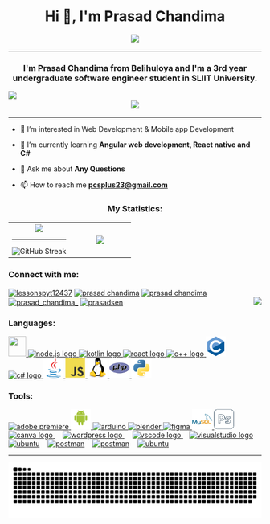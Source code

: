 <h1 align="center">Hi 👋, I'm Prasad Chandima</h1>
<div align="center">
  <img height="150" src="https://miro.medium.com/v2/resize:fit:1100/format:webp/1*zVnWJtyGOX_kUIDm6ccCfQ.gif"  />
</div>
<hr>
<h3 align="center">I'm Prasad Chandima from Belihuloya and I'm a 3rd year undergraduate software engineer student in SLIIT University.</h3>

<img src="https://i.pinimg.com/originals/93/4b/e2/934be2865cf79d85cac19f8beb67bf27.gif" /> 

<div align="center">
  <img src="https://profile-counter.glitch.me/pcSenavirathna/count.svg?"  />
</div>

<hr>

- 👀 I’m interested in Web Development & Mobile app Development

- 🌱 I’m currently learning **Angular web development, React native and C#**

- 💬 Ask me about **Any Questions**

- 📫 How to reach me **pcsplus23@gmail.com**

</table>
<h3 align="center">My Statistics:</h3>
<p align="center">
<table align="center">
<tr border="none">
<td width="50%" align="center">
  
  <img  align="center"  src="https://github-readme-stats.vercel.app/api?username=pcSenavirathna&theme=dark&show_icons=true&count_private=true" />
  <br><hr>
 <img src="https://github-readme-streak-stats.herokuapp.com?user=pcSenavirathna&theme=dark" alt="GitHub Streak" />
</td>
<td width="50%" align="center">
  <img  align="center"  src="https://github-readme-stats.anuraghazra1.vercel.app/api/top-langs/?username=pcSenavirathna&theme=dark&hide_border=false&no-bg=true&no-frame=true&langs_count=10"/>
  </td>
</tr>
</table>

<h3 align="left">Connect with me:</h3>
<p align="left">
<a href="https://twitter.com/lessonspyt12437" target="blank"><img align="center" src="https://raw.githubusercontent.com/rahuldkjain/github-profile-readme-generator/master/src/images/icons/Social/twitter.svg" alt="lessonspyt12437" height="30" width="40" /></a>
<a href="https://linkedin.com/in/prasad chandima" target="blank"><img align="center" src="https://raw.githubusercontent.com/rahuldkjain/github-profile-readme-generator/master/src/images/icons/Social/linked-in-alt.svg" alt="prasad chandima" height="30" width="40" /></a>
<a href="https://fb.com/prasad chandima" target="blank"><img align="center" src="https://raw.githubusercontent.com/rahuldkjain/github-profile-readme-generator/master/src/images/icons/Social/facebook.svg" alt="prasad chandima" height="30" width="40" /></a>
<a href="https://instagram.com/prasad_chandima_" target="blank"><img align="center" src="https://raw.githubusercontent.com/rahuldkjain/github-profile-readme-generator/master/src/images/icons/Social/instagram.svg" alt="prasad_chandima_" height="30" width="40" /></a>
<a href="https://www.youtube.com/c/prasadsen" target="blank"><img align="center" src="https://raw.githubusercontent.com/rahuldkjain/github-profile-readme-generator/master/src/images/icons/Social/youtube.svg" alt="prasadsen" height="30" width="40" /></a>

 <img align="right" height="200" src="https://mir-s3-cdn-cf.behance.net/project_modules/max_1200/be510767817393.5b472244e895f.gif"  />

</p>

<h3 align="left">Languages:</h3>
<p align="left"> 

  <a href="[https://nodejs.org/en](https://angular.dev/)" target="_blank" rel="noreferrer"> <img src="https://upload.wikimedia.org/wikipedia/commons/c/cf/Angular_full_color_logo.svg" width="35" height="40"/> </a>
  <a href="https://nodejs.org/en" target="_blank" rel="noreferrer"> <img src="https://cdn4.iconfinder.com/data/icons/logos-3/454/nodejs-new-pantone-white-1024.png" alt="node.js logo" width="35" height="40"/> </a> 
  <a href="https://kotlinlang.org/" target="_blank" rel="noreferrer"> <img src="https://developer.android.com/static/images/cluster-illustrations/kotlin-hero.svg" alt="kotlin logo" width="35" height="40"/> </a> 
  <a href="https://react.dev/" target="_blank" rel="noreferrer"> <img src="https://cdn.worldvectorlogo.com/logos/react-1.svg" alt="react logo" width="35" height="40"/> </a> 
  <a href="https://www.cprogramming.com/" target="_blank" rel="noreferrer"> <img src="https://raw.githubusercontent.com/isocpp/logos/master/cpp_logo.png" alt="c++ logo" width="35" height="40"/> </a> 
  <a href="https://www.cprogramming.com/" target="_blank" rel="noreferrer"> <img src="https://raw.githubusercontent.com/devicons/devicon/master/icons/c/c-original.svg" alt="c logo" width="40" height="40"/> </a>
<a href="https://learn.microsoft.com/en-us/dotnet/csharp/tour-of-csharp/" target="_blank" rel="noreferrer"> <img src="https://upload.wikimedia.org/wikipedia/commons/b/bd/Logo_C_sharp.svg" alt="c# logo" width="40" height="40"/> </a>
  <a href="https://www.java.com" target="_blank" rel="noreferrer"> <img src="https://raw.githubusercontent.com/devicons/devicon/master/icons/java/java-original.svg" alt="java" width="40" height="40"/> </a> 
  <a href="https://developer.mozilla.org/en-US/docs/Web/JavaScript" target="_blank" rel="noreferrer"> <img src="https://raw.githubusercontent.com/devicons/devicon/master/icons/javascript/javascript-original.svg" alt="javascript" width="40" height="40"/> </a> 
  <a href="https://www.linux.org/" target="_blank" rel="noreferrer"> <img src="https://raw.githubusercontent.com/devicons/devicon/master/icons/linux/linux-original.svg" alt="linux" width="40" height="40"/> </a>
  <a href="https://www.php.net" target="_blank" rel="noreferrer"> <img src="https://raw.githubusercontent.com/devicons/devicon/master/icons/php/php-original.svg" alt="php" width="40" height="40"/> </a> 
  <a href="https://www.python.org" target="_blank" rel="noreferrer"> <img src="https://raw.githubusercontent.com/devicons/devicon/master/icons/python/python-original.svg" alt="python" width="40" height="40"/> </a> 
</p>
<h3 align="left">Tools:</h3>
<p>
  <a href="https://www.adobe.com/products/premiere.html" target="_blank" rel="noreferrer"> <img src="https://www.logo.wine/a/logo/Adobe_Premiere_Pro/Adobe_Premiere_Pro-Logo.wine.svg" alt="adobe premiere" width="40" height="40"/> </a> 
  <a href="https://developer.android.com" target="_blank" rel="noreferrer"> <img src="https://raw.githubusercontent.com/devicons/devicon/master/icons/android/android-original-wordmark.svg" alt="android" width="40" height="40"/> </a> 
  <a href="https://www.arduino.cc/" target="_blank" rel="noreferrer"> <img src="https://cdn.worldvectorlogo.com/logos/arduino-1.svg" alt="arduino" width="40" height="40"/> </a> 
  <a href="https://www.blender.org/" target="_blank" rel="noreferrer"> <img src="https://download.blender.org/branding/community/blender_community_badge_white.svg" alt="blender" width="40" height="40"/> </a> 
  <a href="https://www.figma.com/" target="_blank" rel="noreferrer"> <img src="https://www.vectorlogo.zone/logos/figma/figma-icon.svg" alt="figma" width="40" height="40"/> </a> 
  <a href="https://www.mysql.com/" target="_blank" rel="noreferrer"> <img src="https://raw.githubusercontent.com/devicons/devicon/master/icons/mysql/mysql-original-wordmark.svg" alt="mysql" width="40" height="40"/> </a> 
  <a href="https://www.photoshop.com/en" target="_blank" rel="noreferrer"> <img src="https://raw.githubusercontent.com/devicons/devicon/master/icons/photoshop/photoshop-line.svg" alt="photoshop" width="40" height="40"/> </a> 
  <a href="https://www.canva.com/"> <img src="https://cdn.jsdelivr.net/gh/devicons/devicon/icons/canva/canva-original.svg" height="40" alt="canva logo"  />
  <img width="12" /></a>
  <a href="https://wordpress.org/"> <img src="https://cdn.jsdelivr.net/gh/devicons/devicon/icons/wordpress/wordpress-original.svg" height="40" alt="wordpress logo"  />
  <img width="12" /></a>
  <a href="https://code.visualstudio.com/"><img src="https://cdn.jsdelivr.net/gh/devicons/devicon/icons/vscode/vscode-original.svg" height="40" alt="vscode logo"  />
  <img width="12" /><img src="https://cdn.jsdelivr.net/gh/devicons/devicon/icons/visualstudio/visualstudio-plain.svg" height="40" alt="visualstudio logo"  />
  </a>
  <a href="https://ubuntu.com/"> <img src="https://upload.wikimedia.org/wikipedia/commons/9/9e/UbuntuCoF.svg" height="40" alt="ubuntu"  /><img width="12" /></a>
  <a href="https://www.postman.com/"> <img src="https://cdn.worldvectorlogo.com/logos/postman.svg" height="40" alt="postman"  /><img width="12" /></a>
  <a href="https://www.mongodb.com/cloud/atlas/lp/try4?utm_source=google&utm_campaign=search_gs_pl_evergreen_atlas_core_prosp-brand_gic-null_apac-lk_ps-all_desktop_eng_lead&utm_term=mongodb&utm_medium=cpc_paid_search&utm_ad=e&utm_ad_campaign_id=12212624368&adgroup=115749715143&cq_cmp=12212624368&gad_source=1&gclid=Cj0KCQiA1rSsBhDHARIsANB4EJY9x0QAReWDBT3P3On3i0xdnbZmCA4o21toFxk21WmqAfh83vD6Kd8aAn5cEALw_wcB"> <img src="https://miro.medium.com/v2/resize:fit:640/format:webp/1*doAg1_fMQKWFoub-6gwUiQ.png" height="40" alt="postman"  /><img width="12" /></a>
  <a href="https://getbootstrap.com/docs/5.3/getting-started/introduction/"> <img src="https://getbootstrap.com/docs/5.3/assets/brand/bootstrap-logo-shadow.png" height="40" alt="ubuntu"  /><img width="12" /></a>

</p>
<hr>
<picture>
  <source
    media="(prefers-color-scheme: dark)"
    srcset="https://raw.githubusercontent.com/platane/snk/output/github-contribution-grid-snake-dark.svg"
  />
  <source
    media="(prefers-color-scheme: light)"
    srcset="https://raw.githubusercontent.com/platane/snk/output/github-contribution-grid-snake.svg"
  />
  <img
    alt="github contribution grid snake animation"
    src="https://raw.githubusercontent.com/platane/snk/output/github-contribution-grid-snake.svg"
  />
</picture>

###

